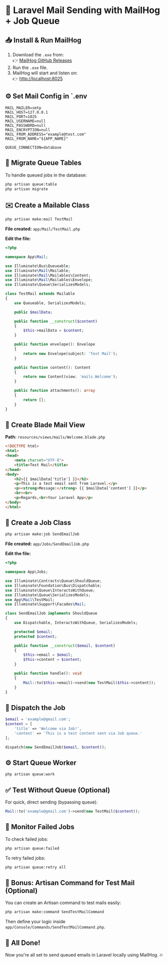 
# 📧 Laravel Mail Sending with MailHog + Job Queue

## 📥 Install & Run MailHog

1. Download the `.exe` from:  
   👉 [MailHog GitHub Releases](https://github.com/mailhog/MailHog/releases)
2. Run the `.exe` file.
3. MailHog will start and listen on:  
   👉 [http://localhost:8025](http://localhost:8025)

## ⚙️ Set Mail Config in `.env

```env
MAIL_MAILER=smtp
MAIL_HOST=127.0.0.1
MAIL_PORT=1025
MAIL_USERNAME=null
MAIL_PASSWORD=null
MAIL_ENCRYPTION=null
MAIL_FROM_ADDRESS="example@test.com"
MAIL_FROM_NAME="${APP_NAME}"

QUEUE_CONNECTION=database
```

## 📌 Migrate Queue Tables

To handle queued jobs in the database:

```bash
php artisan queue:table
php artisan migrate
```

## ✉️ Create a Mailable Class

```bash
php artisan make:mail TestMail
```

**File created:** `app/Mail/TestMail.php`

**Edit the file:**

```php
<?php

namespace App\Mail;

use Illuminate\Bus\Queueable;
use Illuminate\Mail\Mailable;
use Illuminate\Mail\Mailables\Content;
use Illuminate\Mail\Mailables\Envelope;
use Illuminate\Queue\SerializesModels;

class TestMail extends Mailable
{
    use Queueable, SerializesModels;

    public $mailData;

    public function __construct($content)
    {
        $this->mailData = $content;
    }

    public function envelope(): Envelope
    {
        return new Envelope(subject: 'Test Mail');
    }

    public function content(): Content
    {
        return new Content(view: 'mails.Welcome');
    }

    public function attachments(): array
    {
        return [];
    }
}
```

## 📝 Create Blade Mail View

**Path:** `resources/views/mails/Welcome.blade.php`

```html
<!DOCTYPE html>
<html>
<head>
    <meta charset="UTF-8">
    <title>Test Mail</title>
</head>
<body>
    <h2>{{ $mailData['title'] }}</h2>
    <p>This is a test email sent from Laravel.</p>
    <p><strong>Message:</strong> {{ $mailData['content'] }}</p>
    <br><br>
    <p>Regards,<br>Your Laravel App</p>
</body>
</html>
```

## 📌 Create a Job Class

```bash
php artisan make:job SendEmailJob
```

**File created:** `app/Jobs/SendEmailJob.php`

**Edit the file:**

```php
<?php

namespace App\Jobs;

use Illuminate\Contracts\Queue\ShouldQueue;
use Illuminate\Foundation\Bus\Dispatchable;
use Illuminate\Queue\InteractsWithQueue;
use Illuminate\Queue\SerializesModels;
use App\Mail\TestMail;
use Illuminate\Support\Facades\Mail;

class SendEmailJob implements ShouldQueue
{
    use Dispatchable, InteractsWithQueue, SerializesModels;

    protected $email;
    protected $content;

    public function __construct($email, $content)
    {
        $this->email = $email;
        $this->content = $content;
    }

    public function handle(): void
    {
        Mail::to($this->email)->send(new TestMail($this->content));
    }
}
```

## 🚀 Dispatch the Job

```php
$email = 'example@gmail.com';
$content = [
    'title' => 'Welcome via Job!',
    'content' => 'This is a test content sent via Job queue.'
];

dispatch(new SendEmailJob($email, $content));
```

## ⚙️ Start Queue Worker

```bash
php artisan queue:work
```

## ✅ Test Without Queue (Optional)

For quick, direct sending (bypassing queue):

```php
Mail::to('example@gmail.com')->send(new TestMail($content));
```

## 📌 Monitor Failed Jobs

To check failed jobs:

```bash
php artisan queue:failed
```

To retry failed jobs:

```bash
php artisan queue:retry all
```

## 🎁 Bonus: Artisan Command for Test Mail (Optional)

You can create an Artisan command to test mails easily:

```bash
php artisan make:command SendTestMailCommand
```

Then define your logic inside `app/Console/Commands/SendTestMailCommand.php`.

## 🎉 All Done!

Now you're all set to send queued emails in Laravel locally using MailHog. 🔥
